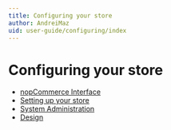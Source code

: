 ```yaml
---
title: Configuring your store
author: AndreiMaz
uid: user-guide/configuring/index
---
```

# Configuring your store

* [nopCommerce Interface](xref:en-US/user-guide/configuring/nopcommerce-interface)
* [Setting up your store](xref:en-US/user-guide/configuring/setting-up/index)
* [System Administration](xref:en-US/user-guide/configuring/system/index)
* [Design](xref:en-US/user-guide/configuring/design/index)
